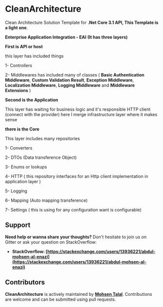 # CleanArchitecture
Clean Architecture Solution Template for **.Net Core 3.1 API, This Template is a light one**.

**Enterprise Application Integration - EAI**
**(It has three layers)** 

**First is API or host**

this layer has included things 

1- Controllers

2- Middlewares has included many of classes (
 **Basic Authentication Middleware**,
 **Custom Validation Result**,
 **Exception Middleware**,
 **Localization Middleware**,
 **Logging Middleware** and 
 **Middleware Extensions** )

**Second is the Application**

This layer has waiting for business logic and it's responsible HTTP client (connect with the provider) here I merge infrastructure layer where it makes sense 

**there is the Core** 

This layer includes many repositories 

1- Converters

2- DTOs (Data transference Object)

3- Enums or lookups 

4- HTTP ( this repository interfaces for an Http client implementation in application layer )

5- Logging

6- Mapping (Auto mapping transference)

7- Settings ( this is using for any configuration want is configurable) 


## Support

**Need help or wanna share your thoughts?** Don't hesitate to join us on Gitter or ask your question on StackOverflow:

- **StackOverflow: [https://stackexchange.com/users/13936221/abdul-mohsen-al-enazi](https://stackexchange.com/users/13936221/abdul-mohsen-al-enazi)**

## Contributors

**CleanArchitecture** is actively maintained by **[Mohsen Talal](https://github.com/mohsenTalal)**. Contributions are welcome and can be submitted using pull requests.
